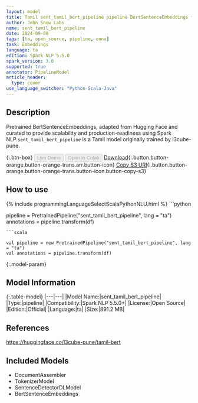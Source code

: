 ```yaml
---
layout: model
title: Tamil sent_tamil_bert_pipeline pipeline BertSentenceEmbeddings from l3cube-pune
author: John Snow Labs
name: sent_tamil_bert_pipeline
date: 2024-09-08
tags: [ta, open_source, pipeline, onnx]
task: Embeddings
language: ta
edition: Spark NLP 5.5.0
spark_version: 3.0
supported: true
annotator: PipelineModel
article_header:
  type: cover
use_language_switcher: "Python-Scala-Java"
---
```


## Description

Pretrained BertSentenceEmbeddings, adapted from Hugging Face and curated to provide scalability and production-readiness using Spark NLP.`sent_tamil_bert_pipeline` is a Tamil model originally trained by l3cube-pune.

{:.btn-box}
<button class="button button-orange" disabled>Live Demo</button>
<button class="button button-orange" disabled>Open in Colab</button>
[Download](https://s3.amazonaws.com/auxdata.johnsnowlabs.com/public/models/sent_tamil_bert_pipeline_ta_5.5.0_3.0_1725791246464.zip){:.button.button-orange.button-orange-trans.arr.button-icon}
[Copy S3 URI](s3://auxdata.johnsnowlabs.com/public/models/sent_tamil_bert_pipeline_ta_5.5.0_3.0_1725791246464.zip){:.button.button-orange.button-orange-trans.button-icon.button-copy-s3}

## How to use



<div class="tabs-box" markdown="1">
{% include programmingLanguageSelectScalaPythonNLU.html %}
```python

pipeline = PretrainedPipeline("sent_tamil_bert_pipeline", lang = "ta")
annotations =  pipeline.transform(df)   

```
```scala

val pipeline = new PretrainedPipeline("sent_tamil_bert_pipeline", lang = "ta")
val annotations = pipeline.transform(df)

```
</div>

{:.model-param}
## Model Information

{:.table-model}
|---|---|
|Model Name:|sent_tamil_bert_pipeline|
|Type:|pipeline|
|Compatibility:|Spark NLP 5.5.0+|
|License:|Open Source|
|Edition:|Official|
|Language:|ta|
|Size:|891.2 MB|

## References

https://huggingface.co/l3cube-pune/tamil-bert

## Included Models

- DocumentAssembler
- TokenizerModel
- SentenceDetectorDLModel
- BertSentenceEmbeddings